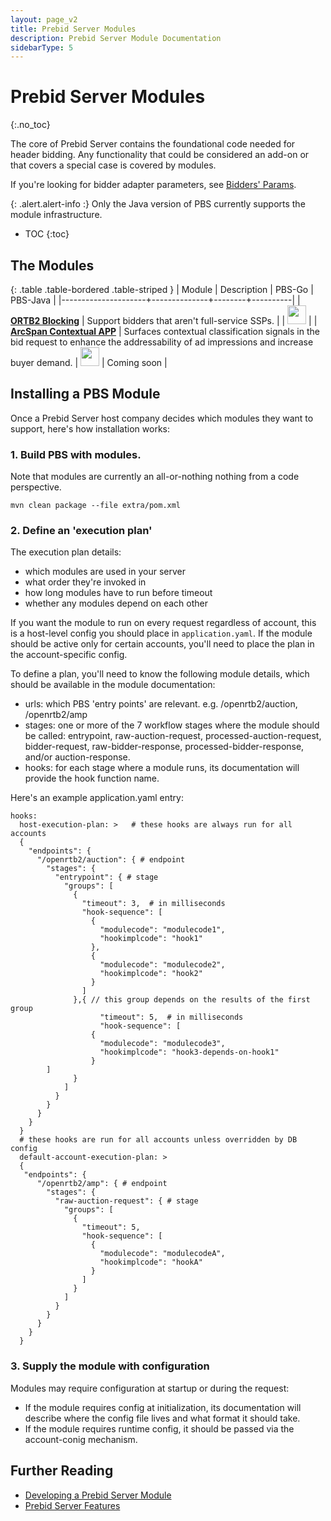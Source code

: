 ```yaml
---
layout: page_v2
title: Prebid Server Modules
description: Prebid Server Module Documentation
sidebarType: 5
---
```


# Prebid Server Modules
{:.no_toc}

The core of Prebid Server contains the foundational code needed for header bidding. Any functionality that could be considered an add-on or that covers a special case is covered by modules. 

If you're looking for bidder adapter parameters, see [Bidders' Params](/dev-docs/pbs-bidders.html).

{: .alert.alert-info :}
Only the Java version of PBS currently supports the module infrastructure.

* TOC
{:toc}

## The Modules

{: .table .table-bordered .table-striped }
| Module              | Description  | PBS-Go | PBS-Java |
|---------------------+--------------+--------+----------|
| [**ORTB2 Blocking**](/prebid-server/pbs-modules/ortb2-blocking.html) | Support bidders that aren't full-service SSPs. | | <img src="/assets/images/icons/icon-check-green.png" width="30"> |
| [**ArcSpan Contextual APP**](/prebid-server/pbs-modules/arcspan-contextualapp.html) | Surfaces contextual classification signals in the bid request to enhance the addressability of ad impressions and increase buyer demand. | <img src="/assets/images/icons/icon-check-green.png" width="30"> | Coming soon |

## Installing a PBS Module

Once a Prebid Server host company decides which modules they want to support,
here's how installation works:

### 1. Build PBS with modules.

Note that modules are currently an all-or-nothing nothing from a code perspective.
```
mvn clean package --file extra/pom.xml
```

### 2. Define an 'execution plan'

The execution plan details:
- which modules are used in your server
- what order they're invoked in
- how long modules have to run before timeout
- whether any modules depend on each other

If you want the module to run on every request regardless of account, this is a
host-level config you should place in `application.yaml`. If the module should
be active only for certain accounts, you'll need to place the plan in the account-specific config.

To define a plan, you'll need to know the following module details, which should be available in the module documentation:
- urls: which PBS 'entry points' are relevant. e.g. /openrtb2/auction, /openrtb2/amp
- stages: one or more of the 7 workflow stages where the module should be called: entrypoint, raw-auction-request, processed-auction-request, bidder-request, raw-bidder-response, processed-bidder-response, and/or auction-response.
- hooks: for each stage where a module runs, its documentation will provide the hook function name.

Here's an example application.yaml entry:
```
hooks: 
  host-execution-plan: >   # these hooks are always run for all accounts
  {
    "endpoints": {
      "/openrtb2/auction": { # endpoint
        "stages": {
          "entrypoint": { # stage
            "groups": [
              {
                "timeout": 3,  # in milliseconds
                "hook-sequence": [
                  {
                    "modulecode": "modulecode1",
                    "hookimplcode": "hook1"
                  },
                  {
                    "modulecode": "modulecode2",
                    "hookimplcode": "hook2"
                  }
                ]
              },{ // this group depends on the results of the first group
		            "timeout": 5,  # in milliseconds
		            "hook-sequence": [
                  {
                    "modulecode": "modulecode3",
                    "hookimplcode": "hook3-depends-on-hook1"
                  }
		]
              }
            ]
          }
        }
      }
    }
  }
  # these hooks are run for all accounts unless overridden by DB config
  default-account-execution-plan: >
  {
   "endpoints": {
      "/openrtb2/amp": { # endpoint
        "stages": {
          "raw-auction-request": { # stage
            "groups": [
              {
                "timeout": 5,
                "hook-sequence": [
                  {
                    "modulecode": "modulecodeA",
                    "hookimplcode": "hookA"
                  }
                ]
              }
            ]
          }
        }
      }
    }
  }
```

### 3. Supply the module with configuration

Modules may require configuration at startup or during the request:

- If the module requires config at initialization, its documentation will
describe where the config file lives and what format it should take.
- If the module requires runtime config, it should be passed via the account-conig mechanism.


## Further Reading

+ [Developing a Prebid Server Module](/prebid-server/developers/add-a-module.html)
+ [Prebid Server Features](/prebid-server/features/pbs-feature-idx.html)
